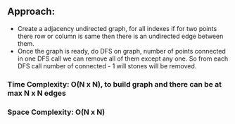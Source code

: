 ## Approach:
* Create a adjacency undirected graph, for all indexes if for two points there row or column is same then there is an undirected edge between them.
* Once the graph is ready, do DFS on graph, number of points connected in one DFS call we can remove all of them except any one. So from each DFS call number of connected - 1 will stones will be removed.
​
### Time Complexity: O(N x N), to build graph and there can be at max N x N edges
### Space Complexity: O(N x N)